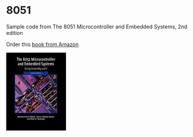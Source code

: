 # 8051
Sample code from The 8051 Microcontroller and Embedded Systems, 2nd edition

Order this [book from Amazon](https://www.amazon.com/8051-Microcontroller-Embedded-Systems-2nd/dp/013119402X/ref=reader_req_dp)

![8051 Book](8051coverimage.jpg)
